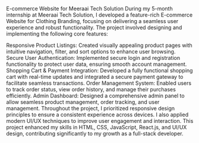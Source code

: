 E-commerce Website for Meeraai Tech Solution
During my 5-month internship at Meeraai Tech Solution, I developed a feature-rich E-commerce Website for Clothing Branding, focusing on delivering a seamless user experience and robust functionality. The project involved designing and implementing the following core features:

Responsive Product Listings: Created visually appealing product pages with intuitive navigation, filter, and sort options to enhance user browsing.
Secure User Authentication: Implemented secure login and registration functionality to protect user data, ensuring smooth account management.
Shopping Cart & Payment Integration: Developed a fully functional shopping cart with real-time updates and integrated a secure payment gateway to facilitate seamless transactions.
Order Management System: Enabled users to track order status, view order history, and manage their purchases efficiently.
Admin Dashboard: Designed a comprehensive admin panel to allow seamless product management, order tracking, and user management.
Throughout the project, I prioritized responsive design principles to ensure a consistent experience across devices. I also applied modern UI/UX techniques to improve user engagement and interaction. This project enhanced my skills in HTML, CSS, JavaScript, React.js, and UI/UX design, contributing significantly to my growth as a full-stack developer.
